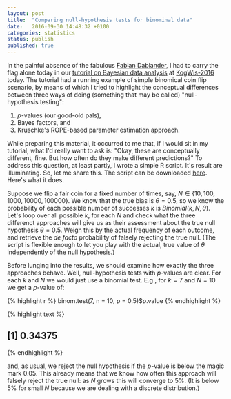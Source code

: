 ```yaml
---		
layout: post		
title:  "Comparing null-hypothesis tests for binominal data"		
date:   2016-09-30 14:48:32 +0100		
categories: statistics		
status: publish
published: true
---
```

 
In the painful absence of the fabulous [Fabian Dablander](https://twitter.com/fdabl), I had to carry the flag alone today in our [tutorial on Bayesian data analysis](http://michael-franke.github.io/KogWis2016_bda_tutorial/index.html) at [KogWis-2016](http://kogwis2016.spatial-cognition.de) today. The tutorial had a running example of simple binomical coin flip scenario, by means of which I tried to highlight the conceptual differences between three ways of doing (something that may be called) "null-hypothesis testing":
 
1. $p$-values (our good-old pals),
2. Bayes factors, and
3. Kruschke's ROPE-based parameter estimation approach.
 
While preparing this material, it occurred to me that, if I would sit in my tutorial, what I'd really want to ask is: "Okay, these are conceptually different, fine. But how often do they make different predictions?" To address this question, at least partly, I wrote a simple R script. It's result are illuminating. So, let me share this. The script can be downloaded [here](http://michael-franke.github.io/KogWis2016_bda_tutorial/compare_binomial.R). Here's what it does.
 
Suppose we flip a fair coin for a fixed number of times, say, $N \in \{ 10, 100, 1000, 10000, 100000 \}$. We know that the true bias is $\theta = 0.5$, so we know the probability of each possible number of successes $k$ is $Binomial(k,N,\theta)$. Let's loop over all possible $k$, for each $N$ and check what the three differenct approaches will give us as their assessment about the true null hypothesis $\theta = 0.5$. Weigh this by the actual frequency of each outcome, and retrieve the *de facto* probability of falsely rejecting the true null. (The script is flexible enough to let you play with the actual, true value of $\theta$ independently of the null hypothesis.)
 
Before lunging into the results, we should examine how exactly the three approaches behave. Well, null-hypothesis tests with $p$-values are clear. For each $k$ and $N$ we would just use a binomial test. E.g., for $k = 7$ and $N=10$ we get a $p$-value of:
 

{% highlight r %}
binom.test(7, n = 10, p = 0.5)$p.value
{% endhighlight %}



{% highlight text %}
## [1] 0.34375
{% endhighlight %}
 
and, as usual, we reject the null hypothesis if the $p$-value is below the magic mark $0.05$. This already means that we know how often this approach will falsely reject the true null: as $N$ grows this will converge to 5%. (It is below 5% for small $N$ because we are dealing with a discrete distribution.)
 
 
 
 

